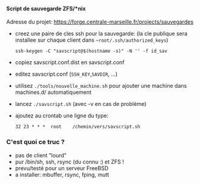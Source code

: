 #### Script de sauvegarde ZFS/*nix ####

 Adresse du projet: https://forge.centrale-marseille.fr/projects/sauvegardes

- creez une paire de cles ssh pour la sauvegarde: (la cle publique sera installee sur chaque client dans `~root/.ssh/authorized_keys`)

  `ssh-keygen -C "savscript@$(hostname -s)" -N '' -f id_sav`

- copiez savscript.conf.dist en savscript.conf
- editez savscript.conf (`SSH_KEY`,`SAVDIR`, …)
- utilisez `./tools/nouvelle_machine.sh` pour ajouter une machine dans machines.d/ automatiquement
- lancez `./savscript.sh` (avec -v en cas de problème)
- ajoutez au crontab une ligne du type:

  `32 23 * * *	root	/chemin/vers/savscript.sh`
 
### C'est quoi ce truc ? ###

- pas de client "lourd"
- pur /bin/sh, ssh, rsync (du connu :) et ZFS !
- prevu/testé pour un serveur FreeBSD
- a installer: mbuffer, rsync, fping, mutt
